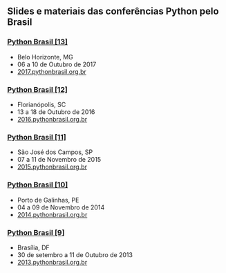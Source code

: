 ## Slides e materiais das conferências Python pelo Brasil

### [Python Brasil [13]](/pythonbrasil-13/README.md)
- Belo Horizonte, MG
- 06 a 10 de Outubro de 2017
- [2017.pythonbrasil.org.br](http://2017.pythonbrasil.org.br)

### [Python Brasil [12]](/pythonbrasil-12/README.md)
- Florianópolis, SC
- 13 a 18 de Outubro de 2016
- [2016.pythonbrasil.org.br](http://2016.pythonbrasil.org.br)

### [Python Brasil [11]](/pythonbrasil-11/README.md)
- São José dos Campos, SP
- 07 a 11 de Novembro de 2015
- [2015.pythonbrasil.org.br](http://2015.pythonbrasil.org.br)

### [Python Brasil [10]](/pythonbrasil-10/README.md)
- Porto de Galinhas, PE
- 04 a 09 de Novembro de 2014
- [2014.pythonbrasil.org.br](http://2014.pythonbrasil.org.br)

### [Python Brasil [9]](/pythonbrasil-9/README.md)
- Brasília, DF
- 30 de setembro a 11 de Outubro de 2013
- [2013.pythonbrasil.org.br](http://2013.pythonbrasil.org.br)
